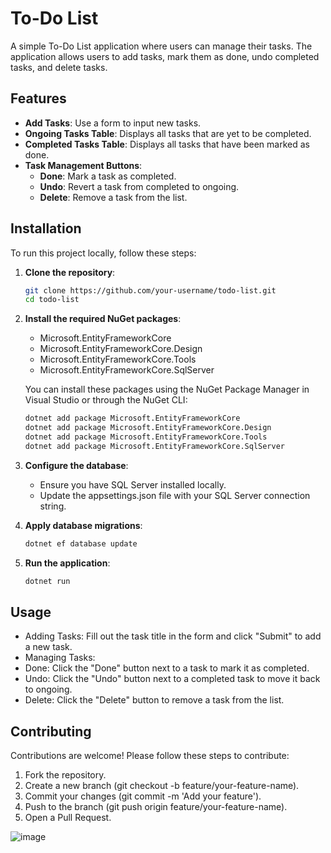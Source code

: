 # To-Do List

A simple To-Do List application where users can manage their tasks. The application allows users to add tasks, mark them as done, undo completed tasks, and delete tasks.

## Features

- **Add Tasks**: Use a form to input new tasks.
- **Ongoing Tasks Table**: Displays all tasks that are yet to be completed.
- **Completed Tasks Table**: Displays all tasks that have been marked as done.
- **Task Management Buttons**:
  - **Done**: Mark a task as completed.
  - **Undo**: Revert a task from completed to ongoing.
  - **Delete**: Remove a task from the list.

## Installation

To run this project locally, follow these steps:

1. **Clone the repository**:
    ```bash
    git clone https://github.com/your-username/todo-list.git
    cd todo-list
    ```

2. **Install the required NuGet packages**:
    - Microsoft.EntityFrameworkCore
    - Microsoft.EntityFrameworkCore.Design
    - Microsoft.EntityFrameworkCore.Tools
    - Microsoft.EntityFrameworkCore.SqlServer

   You can install these packages using the NuGet Package Manager in Visual Studio or through the NuGet CLI:
    ```bash
    dotnet add package Microsoft.EntityFrameworkCore
    dotnet add package Microsoft.EntityFrameworkCore.Design
    dotnet add package Microsoft.EntityFrameworkCore.Tools
    dotnet add package Microsoft.EntityFrameworkCore.SqlServer
    ```

3. **Configure the database**:
   - Ensure you have SQL Server installed locally.
   - Update the appsettings.json file with your SQL Server connection string.

4. **Apply database migrations**:

   ```bash
   dotnet ef database update
   ```
5. **Run the application**:
   ```bash
   dotnet run
   ```



## Usage
  - Adding Tasks: Fill out the task title in the form and click "Submit" to add a new task.
  - Managing Tasks:
  - Done: Click the "Done" button next to a task to mark it as completed.
  - Undo: Click the "Undo" button next to a completed task to move it back to ongoing.
  - Delete: Click the "Delete" button to remove a task from the list.
## Contributing
   Contributions are welcome! Please follow these steps to contribute:

  1. Fork the repository.
  2. Create a new branch (git checkout -b feature/your-feature-name).
  3. Commit your changes (git commit -m 'Add your feature').
  4. Push to the branch (git push origin feature/your-feature-name).
  5. Open a Pull Request.

![image](https://github.com/user-attachments/assets/13046057-d32f-49e8-bac8-46b76e52cf6a)
